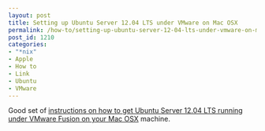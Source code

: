 ```yaml
---
layout: post
title: Setting up Ubuntu Server 12.04 LTS under VMware on Mac OSX
permalink: /how-to/setting-up-ubuntu-server-12-04-lts-under-vmware-on-mac-osx
post_id: 1210
categories:
- "*nix"
- Apple
- How to
- Link
- Ubuntu
- VMware
---
```


Good set of
[instructions on how to get Ubuntu Server 12.04 LTS running under VMware Fusion on your Mac OSX](https://coderwall.com/p/nuwclw) machine.
